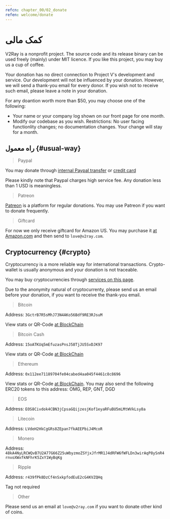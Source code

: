 ```yaml
---
refcn: chapter_00/02_donate
refen: welcome/donate
---
```

# کمک مالی

V2Ray is a nonprofit project. The source code and its release binary can be used freely (mainly) under MIT licence. If you like this project, you may buy us a cup of coffee.

Your donation has no direct connection to Project V's development and service. Our development will not be influenced by your donation. However, we will send a thank-you email for every donor. If you wish not to receive such email, please leave a note in your donation.

For any doantion worth more than $50, you may choose one of the following:

* Your name or your company log shown on our front page for one month.
* Modify our codebase as you wish. Restrictions: No user facing functionlity changes; no documentation changes. Your change will stay for a month.

## راه معمول {#usual-way}

> Paypal

You may donate through [internal Paypal transfer](https://www.paypal.me/ProjectV2Ray/25) or [credit card](https://www.paypal.com/cgi-bin/webscr?cmd=_s-xclick&amount=25&currency_code=usd&hosted_button_id=4TU3UKYANT2WY)

Please kindly note that Paypal charges high service fee. Any donation less than 1 USD is meaningless.

> Patreon

[Patreon](https://www.patreon.com/v2ray) is a platform for regular donations. You may use Patreon if you want to donate frequently.

> Giftcard

For now we only receive giftcard for Amazon US. You may purchase it [at Amazon.com](https://www.amazon.com/Amazon-eGift-Card-Birthday-Balloons/dp/B01FIS88SY) and then send to `love@v2ray.com`.

## Cryptocurrency {#crypto}

Cryptocurrency is a more reliable way for international transactions. Crypto-wallet is usually anonymous and your donation is not traceable.

You may buy cryptocurrencies through [services on this page](../ui_client/service.md).

Due to the anonymity natural of cryptocurrenty, please send us an email before your donation, if you want to receive the thank-you email.

> Bitcoin

Address: `3GctrB7R5sMhJ73N4AKo56Bdf9RE3RJsuM`

View stats or QR-Code [at BlockChain](https://www.blockchain.com/btc/address/3GctrB7R5sMhJ73N4AKo56Bdf9RE3RJsuM)

> Bitcoin Cash

Address: `15oATKUq5mEfuzasPnsJ58TjJU5SvDJK97`

View stats or QR-Code [at BlockChain](https://explorer.bitcoin.com/bch/address/15oATKUq5mEfuzasPnsJ58TjJU5SvDJK97)

> Ethereum

Address: `0x112ee71189704fe04cabed4aa045f4461c8c8696`

View stats or QR-Code [at BlockChain](https://www.blockchain.com/eth/address/0x112ee71189704fe04cabed4aa045f4461c8c8696). You may also send the following ERC20 tokens to this address: OMG, REP, GNT, DGD

> EOS

Address: `EOS8Civdok4CBN3jCpsaGQijzesjKof1eyaRFuBU5mLMtWVkLsy8a`

> Litecoin

Address: `LVdeH2HkCgGRs8ZEpan7fkAEEPbiJ4McoR`

> Monero

Address: `48kA4NyLRCWQvB7U2A77G66Z25uWbyzmoZSYjxJfrMR1J4dRFW6fWFLDn3wirAqP8ySnR4rnvoXWxfkNFhrK5ZxY1WyBqKg`

> Ripple

Address: `r439fPk8DzCf4nSxkpfodEuE2cG4KVZQHq`

Tag not required

> Other

Please send us an email at `love@v2ray.com` if you want to donate other kind of coins.